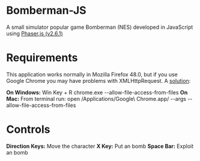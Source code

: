 # Bomberman-JS
A small simulator popular game Bomberman (NES) developed in JavaScript using <a href="http://phaser.io/">Phaser.js (v2.6.1)</a>

# Requirements
This application works normally in Mozilla Firefox 48.0, but if you use Google Chrome you may have problems with XMLHttpRequest. A <a href="https://stackoverflow.com/questions/4819060/allow-google-chrome-to-use-xmlhttprequest-to-load-a-url-from-a-local-file">solution</a>:

**On Windows:** 
Win Key + R
chrome.exe --allow-file-access-from-files
**On Mac:** 
From terminal run:
open /Applications/Google\ Chrome.app/ --args --allow-file-access-from-files

# Controls
**Direction Keys:** Move the character
**X Key:** Put an bomb
**Space Bar:** Exploit an bomb 